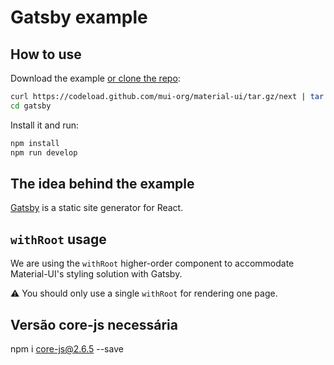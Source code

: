 # Gatsby example

## How to use

Download the example [or clone the repo](https://github.com/mui-org/material-ui):

```sh
curl https://codeload.github.com/mui-org/material-ui/tar.gz/next | tar -xz --strip=2  material-ui-next/examples/gatsby
cd gatsby
```

Install it and run:

```sh
npm install
npm run develop
```

## The idea behind the example

[Gatsby](https://github.com/gatsbyjs/gatsby) is a static site generator for React.

## `withRoot` usage

We are using the `withRoot` higher-order component to accommodate Material-UI's styling solution with Gatsby.

⚠️ You should only use a single `withRoot` for rendering one page.


## Versão core-js necessária

npm i core-js@2.6.5 --save
